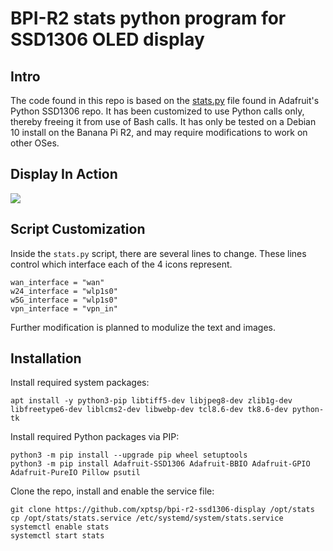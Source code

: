# BPI-R2 stats python program for SSD1306 OLED display

## Intro 
The code found in this repo is based on the [stats.py](https://github.com/adafruit/Adafruit_Python_SSD1306/blob/master/examples/stats.py) file found in Adafruit's Python SSD1306 repo.  It has been customized to use Python calls only, thereby freeing it from use of Bash calls.  It has only be tested on a Debian 10 install on the Banana Pi R2, and may require modifications to work on other OSes.

## Display In Action
![](https://github.com/xptsp/bpi-r2-ssd1306-display/blob/master/display_in_action.jpg)

## Script Customization
Inside the `stats.py` script, there are several lines to change.  These lines control which interface each of the 4 icons represent.
```
wan_interface = "wan"
w24_interface = "wlp1s0"
w5G_interface = "wlp1s0"
vpn_interface = "vpn_in"
```
Further modification is planned to modulize the text and images.

## Installation
Install required system packages:
```
apt install -y python3-pip libtiff5-dev libjpeg8-dev zlib1g-dev libfreetype6-dev liblcms2-dev libwebp-dev tcl8.6-dev tk8.6-dev python-tk
```

Install required Python packages via PIP:
```
python3 -m pip install --upgrade pip wheel setuptools
python3 -m pip install Adafruit-SSD1306 Adafruit-BBIO Adafruit-GPIO Adafruit-PureIO Pillow psutil
```

Clone the repo, install  and enable the service file:
```
git clone https://github.com/xptsp/bpi-r2-ssd1306-display /opt/stats
cp /opt/stats/stats.service /etc/systemd/system/stats.service
systemctl enable stats
systemctl start stats
```

